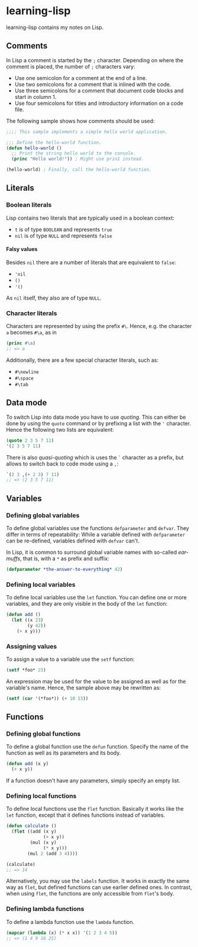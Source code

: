 # learning-lisp

learning-lisp contains my notes on Lisp.

## Comments

In Lisp a comment is started by the `;` character. Depending on where the comment is placed, the number of `;` characters vary:

- Use one semicolon for a comment at the end of a line.
- Use two semicolons for a comment that is inlined with the code.
- Use three semicolons for a comment that document code blocks and start in column 1.
- Use four semicolons for titles and introductory information on a code file.

The following sample shows how comments should be used:

```lisp
;;;; This sample implements a simple hello world application.

;;; Define the hello-world function.
(defun hello-world ()
  ;; Print the string hello world to the console.
  (princ "Hello world!")) ; Might use prin1 instead.

(hello-world) ; Finally, call the hello-world function.
```

## Literals

### Boolean literals

Lisp contains two literals that are typically used in a boolean context:

- `t` is of type `BOOLEAN` and represents `true`
- `nil` is of type `NULL` and represents `false`

#### Falsy values

Besides `nil` there are a number of literals that are equivalent to `false`:

- `'nil`
- `()`
- `'()`

As `nil` itself, they also are of type `NULL`.

### Character literals

Characters are represented by using the prefix `#\`. Hence, e.g. the character `a` becomes `#\a`, as in

```lisp
(princ #\a)
;; => a
```

Additionally, there are a few special character literals, such as:

- `#\newline`
- `#\space`
- `#\tab`

## Data mode

To switch Lisp into data mode you have to use *quoting*. This can either be done by using the `quote` command or by prefixing a list with the `'` character. Hence the following two lists are equivalent:

```lisp
(quote 2 3 5 7 11)
'(2 3 5 7 11)
```

There is also *quasi-quoting* which is uses the `` ` `` character as a prefix, but allows to switch back to code mode using a `,`:

```lisp
`(2 3 ,(+ 2 3) 7 11)
;; => (2 3 5 7 11)
```

## Variables

### Defining global variables

To define global variables use the functions `defparameter` and `defvar`. They differ in terms of repeatability: While a variable defined with `defparameter` can be re-defined, variables defined with `defvar` can't.

In Lisp, it is common to surround global variable names with so-called *ear-muffs*, that is, with a `*` as prefix and suffix:

```lisp
(defparameter *the-answer-to-everything* 42)
```

### Defining local variables

To define local variables use the `let` function. You can define one or more variables, and they are only visible in the body of the `let` function:

```lisp
(defun add ()
  (let ((x 23)
        (y 42))
    (+ x y)))
```

### Assigning values

To assign a value to a variable use the `setf` function:

```lisp
(setf *foo* 23)
```

An expression may be used for the value to be assigned as well as for the variable's name. Hence, the sample above may be rewritten as:

```lisp
(setf (car '(*foo*)) (+ 10 13))
```

## Functions

### Defining global functions

To define a global function use the `defun` function. Specify the name of the function as well as its parameters and its body.

```lisp
(defun add (x y)
  (+ x y))
```

If a function doesn't have any parameters, simply specify an empty list.

### Defining local functions

To define local functions use the `flet` function. Basically it works like the `let` function, except that it defines functions instead of variables.

```lisp
(defun calculate ()
  (flet ((add (x y)
              (+ x y))
         (mul (x y)
              (* x y)))
        (mul 2 (add 3 4))))

(calculate)
;; => 14
```

Alternatively, you may use the `labels` function. It works in exactly the same way as `flet`, but defined functions can use earlier defined ones. In contrast, when using `flet`, the functions are only accessible from `flet`'s body.

### Defining lambda functions

To define a lambda function use the `lambda` function.

```lisp
(mapcar (lambda (x) (* x x)) '(1 2 3 4 5))
;; => (1 4 9 16 25)
```
